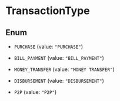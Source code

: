 

# TransactionType

## Enum


* `PURCHASE` (value: `"PURCHASE"`)

* `BILL_PAYMENT` (value: `"BILL_PAYMENT"`)

* `MONEY_TRANSFER` (value: `"MONEY TRANSFER"`)

* `DISBURSEMENT` (value: `"DISBURSEMENT"`)

* `P2P` (value: `"P2P"`)



